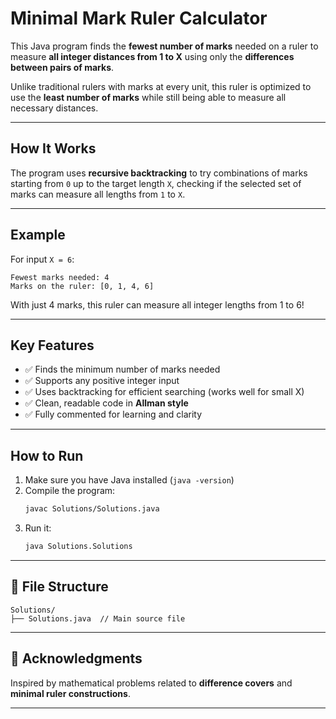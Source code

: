 # Minimal Mark Ruler Calculator

This Java program finds the **fewest number of marks** needed on a ruler to measure **all integer distances from 1 to X** using only the **differences between pairs of marks**.

Unlike traditional rulers with marks at every unit, this ruler is optimized to use the **least number of marks** while still being able to measure all necessary distances.

---

## How It Works

The program uses **recursive backtracking** to try combinations of marks starting from `0` up to the target length `X`, checking if the selected set of marks can measure all lengths from `1` to `X`.

---

## Example

For input `X = 6`:

```
Fewest marks needed: 4  
Marks on the ruler: [0, 1, 4, 6]
```

With just 4 marks, this ruler can measure all integer lengths from 1 to 6!

---

## Key Features

- ✅ Finds the minimum number of marks needed
- ✅ Supports any positive integer input
- ✅ Uses backtracking for efficient searching (works well for small X)
- ✅ Clean, readable code in **Allman style**
- ✅ Fully commented for learning and clarity

---

## How to Run

1. Make sure you have Java installed (`java -version`)
2. Compile the program:
   ```bash
   javac Solutions/Solutions.java
   ```
3. Run it:
   ```bash
   java Solutions.Solutions
   ```

---

## 📂 File Structure

```
Solutions/
├── Solutions.java  // Main source file
```

---

## 🙌 Acknowledgments

Inspired by mathematical problems related to **difference covers** and **minimal ruler constructions**.

---
